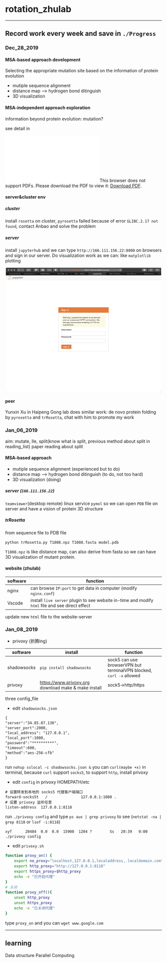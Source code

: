 <!--
 * @Description: 
 * @Version: 
 * @School: Tsinghua Univ
 * @Date: 2020-01-05 16:04:09
 * @LastEditors  : Xie Yufeng
 * @LastEditTime : 2020-01-08 21:23:07
 -->
# rotation_zhulab
***
## Record work every week and save in `./Progress`
### Dec_28_2019
#### MSA-based approach development
Selecting the appropriate mutation site based on the information of protein evolution
* mutiple sequence alignment
* distance map --> hydrogen bond ditinguish
* 3D visualization
#### MSA-independent approach exploration
information beyond protein evolution: mutation?

see detail in 

<object data="./Progress/Dec_28_2019.pdf" width="700px" height="700px"> 
    <embed src="./Progress/Dec_28_2019.pdf"> 
     This browser does not support PDFs. Please download the PDF to view it: <a href="./Progress/Dec_28_2019.pdf">Download PDF</a>.</p> 
    </embed> 
</object> 

#### server&cluster env
##### cluster
install `rosetta` on cluster, `pyrosetta` failed because of error `GLIBC.2.17 not found`, contact Anbao and solve the problem
##### server
install `jupyterhub` and we can type `http://166.111.156.22:8000` on browsers and sign in our server. Do visualization work as we can: like `matplotlib` plotting
<div  align="center"> 
<img src="./Image/WechatIMG6.png" width = "500" height = "400" alt="图片名称" align = center />
</div>


#### peer
Yunxin Xu in Haipeng Gong lab does similar work: de novo protein folding by `pyrosetta` and `trRosetta`, chat with him to promote my work
### Jan_06_2019
aim: mutate, Ile, split(know what is split, previous method about split in reading_list)
paper reading about split 
#### MSA-based approach 
* mutiple sequence alignment (experienced but to do)
* distance map --> hydrogen bond ditinguish (to do, not too hard)
* 3D visualization (doing)

##### server (`166.111.156.22`)

`teamviewer`(desktop remote) linux service
`pymol` 
so we can open `PDB` file on server and have a vision of protein 3D structure 
##### trRosetta
from sequence file to PDB file 
```
python trRosetta.py T1008.npz T1008.fasta model.pdb
```
`T1008.npz` is like distance map, can also derive from fasta
so we can have 3D visualization of mutant protein.
#### website (zhulab)
software | function
-|-
nginx |  can browse `IP:port` to get data in computer (modify `nginx.conf`)
Vscode | install `live server` plugin to see website in-time and modify `html` file and see direct effect

update new `html` file to the website-server

### Jan_08_2019
* privoxy (折腾ing)

software | install | function
-|-|-
shadowsocks | `pip install shadowsocks` | sock5  can use browserVPN but terminalVPN blocked, `curl -x` allowed  
privoxy | https://www.privoxy.org download make & make install | sock5->http/https

three config_file
* edit `shadowsocks.json`
```
{
"server":"34.85.87.130",
"server_port":2000,
"local_address": "127.0.0.1",
"local_port":1080,
"password":"**********",
"timeout":600,
"method":"aes-256-cfb"
}
```
run `nohup sslocal -c shadowsocks.json &`
you can `curl(maybe +x)` in terminal, because `curl` support `socks5`, to support `http`, install privoxy

* edit `config` in privoxy HOMEPATH/etc  
```
# 设置转发到本地的 socks5 代理客户端端口
forward-socks5t   /               127.0.0.1:1080 .
# 设置 privoxy 监听任意 
listen-address  127.0.0.1:8118
```
run `./privoxy config` and type `ps aux | grep privoxy` to see (`netstat -na | grep 8118` or `lsof -i:8118`)
```
xyf      20484  0.0  0.0  15908  1204 ?        Ss   20:39   0:00 ./privoxy config
```
* edit `privoxy.sh`
```privoxy.sh
function proxy_on() {
    export no_proxy="localhost,127.0.0.1,localaddress,.localdomain.com"
    export http_proxy="http://127.0.0.1:8118"
    export https_proxy=$http_proxy
    echo -e "已开启代理"
}
# 关闭
function proxy_off(){
    unset http_proxy
    unset https_proxy
    echo -e "已关闭代理"
}
```
type `proxy_on` and you can `wget www.google.com`

***
## learning
Data structure
Parallel Computing

